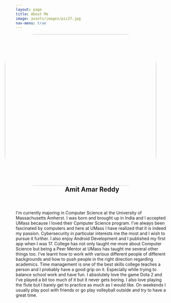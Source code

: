 ```yaml
---
layout: page
title: About Me
image: assets/images/pic27.jpg
nav-menu: true
---
```

<style>
	img {
			float: right;
  			border-radius: 20%;
  			margin-right: 40px;
  			margin-left: 40px;
  			display: inline;
  			width: 500px;
		}	
	
</style>
<p><span ><img src="images/pic11.jpg" alt="" ></span>


<!-- Main -->
<div id="main" class="alt">

<!-- One -->
<section id="one">
	<div class="inner">
		<header class="major">
			<h1>Amit Amar Reddy</h1>
		</header>
		
		

I'm currently majoring in Computer Science at the University of Massachusetts Amherst. I was born and brought up in India and I accepted UMass because I loved their Cpmputer Science program. I’ve always been fascinated by computers and here at UMass I have realized that it is indeed my passion. Cybersecurity in particular interests me the most and I wish to pursue it further. I  also enjoy Android Development and I published my first app when I was 17. College has not only taught me more about Computer Science but being a Peer Mentor at UMass has taught me several other things too. I’ve learnt how to work with various different people of different backgrounds and how to push people in the right direction regarding academics. Time management is one of the best skills college teaches a person and I probably have a good grip on it. Especially while trying to balance school work and have fun. I absolutely love the game Dota 2 and I’ve played a bit too much of it but it never gets boring. I also love playing the flute but I barely get to practice as much as I would like. On weekends I usually play pool with friends or go play volleyball outside and try to have a great time.


</div>
</section>

</div>
